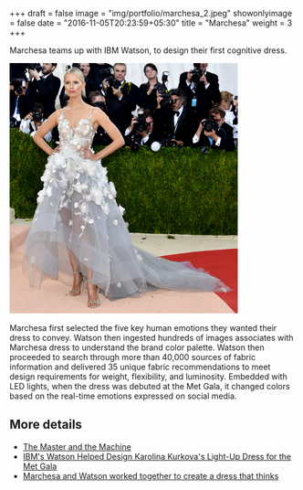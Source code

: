 +++
draft = false
image = "img/portfolio/marchesa_2.jpeg"
showonlyimage = false
date = "2016-11-05T20:23:59+05:30"
title = "Marchesa"
weight = 3
+++

Marchesa teams up with IBM Watson, to design their first cognitive dress.
<!--more-->

<img src="/img/portfolio/marchesa_3.jpeg" width="400">


Marchesa first selected the five key human emotions they wanted their dress to convey.  Watson then ingested hundreds of images associates with Marchesa dress to understand the brand color palette. Watson then proceeded to search through more than 40,000 sources of fabric information and delivered 35 unique fabric recommendations to meet design requirements for weight, flexibility, and luminosity.  Embedded with LED lights, when the dress was debuted at the Met Gala, it changed colors based on the real-time emotions expressed on social media. 


## More details

* [The Master and the Machine](https://www.thecut.com/2016/04/met-gala-dress-designed-by-marchesa-ibm-watson-c-v-r.html)
* [IBM's Watson Helped Design Karolina Kurkova's Light-Up Dress for the Met Gala](https://www.wired.com/2016/05/ibms-watson-helped-design-karolina-kurkovas-light-dress-met-gala/)
* [Marchesa and Watson worked together to create a dress that thinks](https://www.ibm.com/watson/stories/dress.html)